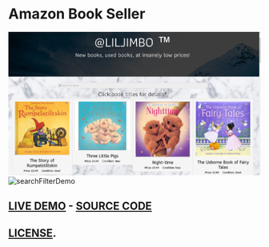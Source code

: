 # **Amazon Book Seller**
![thumbnail](https://github.com/chrisjim316/Amazon-Book-Seller/blob/master/Images/thumbnail.JPG?raw=true)
![searchFilterDemo](https://github.com/chrisjim316/AmazonSeller-LilJimbo/blob/master/Images/searchFilter.gif?raw=true)
## [LIVE DEMO](http://iamchrisjim.com/Amazon-Book-Seller/)    -     [SOURCE CODE](https://codepen.io/liljimbos/pen/JyEEVQ)
## [LICENSE](https://github.com/chrisjim316/AmazonSeller-LilJimbo/blob/master/LICENSE).




